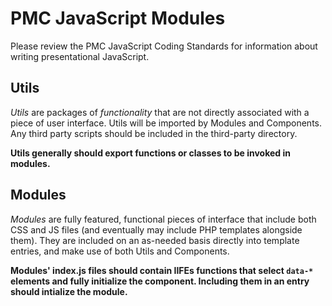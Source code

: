 # PMC JavaScript Modules

Please review the PMC JavaScript Coding Standards for information about writing presentational JavaScript.

## Utils

_Utils_ are packages of *functionality* that are not directly associated with a piece of user interface. Utils will be imported by Modules and Components. Any third party scripts should be included in the third-party directory.

**Utils generally should export functions or classes to be invoked in modules.**

## Modules

_Modules_ are fully featured, functional pieces of interface that include both CSS and JS files (and eventually may include PHP templates alongside them). They are included on an as-needed basis directly into template entries, and make use of both Utils and Components.

**Modules' index.js files should contain IIFEs functions that select `data-*` elements and fully initialize the component. Including them in an entry should intialize the module.**